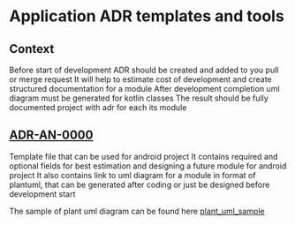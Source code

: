 # Application ADR templates and tools

## Context

Before start of development ADR should be created and added to you pull or merge request
It will help to estimate cost of development and create structured documentation for a module
After development completion uml diagram must be generated for kotlin classes
The result should be fully documented project with adr for each its module

## [ADR-AN-0000](ADR_AN_0000.md)

Template file that can be used for android project
It contains required and optional fields for best estimation and designing a future module for android project
It also contains link to uml diagram for a module in format of plantuml, that can be generated after coding
or just be designed before development start

The sample of plant uml diagram can be found here [plant_uml_sample](plant_uml_sample.puml)